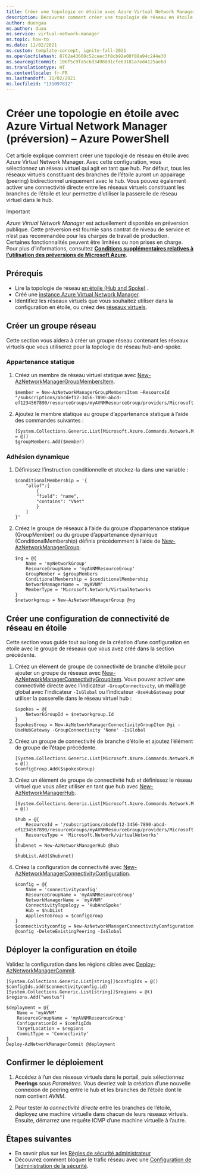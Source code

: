 ```yaml
---
title: Créer une topologie en étoile avec Azure Virtual Network Manager (préversion) – Azure PowerShell
description: Découvrez comment créer une topologie de réseau en étoile avec Azure Virtual Network Manager en utilisant Azure PowerShell.
author: duongau
ms.author: duau
ms.service: virtual-network-manager
ms.topic: how-to
ms.date: 11/02/2021
ms.custom: template-concept, ignite-fall-2021
ms.openlocfilehash: 8762a43608c52ceec3f8cb92e08f88a94c244e30
ms.sourcegitcommit: 106f5c9fa5c6d3498dd1cfe63181a7ed4125ae6d
ms.translationtype: HT
ms.contentlocale: fr-FR
ms.lasthandoff: 11/02/2021
ms.locfileid: "131097812"
---
```

# <a name="create-a-hub-and-spoke-topology-with-azure-virtual-network-manager-preview---azure-powershell"></a>Créer une topologie en étoile avec Azure Virtual Network Manager (préversion) – Azure PowerShell

Cet article explique comment créer une topologie de réseau en étoile avec Azure Virtual Network Manager. Avec cette configuration, vous sélectionnez un réseau virtuel qui agit en tant que hub. Par défaut, tous les réseaux virtuels constituant des branches de l’étoile auront un appairage (peering) bidirectionnel uniquement avec le hub. Vous pouvez également activer une connectivité directe entre les réseaux virtuels constituant les branches de l’étoile et leur permettre d’utiliser la passerelle de réseau virtuel dans le hub.

> [!IMPORTANT]
> *Azure Virtual Network Manager* est actuellement disponible en préversion publique.
> Cette préversion est fournie sans contrat de niveau de service et n’est pas recommandée pour les charges de travail de production. Certaines fonctionnalités peuvent être limitées ou non prises en charge.
> Pour plus d’informations, consultez [**Conditions supplémentaires relatives à l’utilisation des préversions de Microsoft Azure**](https://azure.microsoft.com/support/legal/preview-supplemental-terms/).

## <a name="prerequisites"></a>Prérequis

* Lire la topologie de réseau [en étoile (Hub and Spoke)](concept-connectivity-configuration.md#hub-and-spoke-topology) .
* Créé une [instance Azure Virtual Network Manager](create-virtual-network-manager-powershell.md#create-virtual-network-manager).
* Identifiez les réseaux virtuels que vous souhaitez utiliser dans la configuration en étoile, ou créez des [réseaux virtuels](../virtual-network/quick-create-powershell.md). 

## <a name="create-a-network-group"></a>Créer un groupe réseau

Cette section vous aidera à créer un groupe réseau contenant les réseaux virtuels que vous utiliserez pour la topologie de réseau hub-and-spoke.

### <a name="static-membership"></a>Appartenance statique

1. Créez un membre de réseau virtuel statique avec [New-AzNetworkManagerGroupMembersItem](/powershell/module/az.network/new-aznetworkmanagergroupmembersitem).

    ```azurepowershell-interactive
    $member = New-AzNetworkManagerGroupMembersItem –ResourceId "/subscriptions/abcdef12-3456-7890-abcd-ef1234567890/resourceGroups/myAVNMResourceGroup/providers/Microsoft.Network/virtualNetworks/VNetA"
    ```

1. Ajoutez le membre statique au groupe d’appartenance statique à l’aide des commandes suivantes :

    ```azurepowershell-interactive
    [System.Collections.Generic.List[Microsoft.Azure.Commands.Network.Models.NetworkManager.PSNetworkManagerGroupMembersItem]]$groupMembers = @()  
    $groupMembers.Add($member)
    ```

### <a name="dynamic-membership"></a>Adhésion dynamique

1. Définissez l’instruction conditionnelle et stockez-la dans une variable :

    ```azurepowershell-interactive
    $conditionalMembership = '{ 
        "allof":[ 
            { 
            "field": "name", 
            "contains": "VNet" 
            } 
        ] 
    }' 
    ```

1. Créez le groupe de réseaux à l’aide du groupe d’appartenance statique (GroupMember) ou du groupe d’appartenance dynamique (ConditionalMembership) définis précédemment à l’aide de [New-AzNetworkManagerGroup](/powershell/module/az.network/new-aznetworkmanagergroup).

    ```azurepowershell-interactive
    $ng = @{
        Name = 'myNetworkGroup'
        ResourceGroupName = 'myAVNMResourceGroup'
        GroupMember = $groupMembers
        ConditionalMembership = $conditionalMembership
        NetworkManagerName = 'myAVNM'
        MemberType = 'Microsoft.Network/VirtualNetworks
    }
    $networkgroup = New-AzNetworkManagerGroup @ng
    ```

## <a name="create-a-hub-and-spoke-connectivity-configuration"></a>Créer une configuration de connectivité de réseau en étoile

Cette section vous guide tout au long de la création d’une configuration en étoile avec le groupe de réseaux que vous avez créé dans la section précédente.

1. Créez un élément de groupe de connectivité de branche d’étoile pour ajouter un groupe de réseaux avec [New-AzNetworkManagerConnectivityGroupItem](/powershell/module/az.network/new-aznetworkmanagerconnectivitygroupitem). Vous pouvez activer une connectivité directe avec l’indicateur `-GroupConnectivity`, un maillage global avec l’indicateur `-IsGlobal` ou l’indicateur `-UseHubGateway` pour utiliser la passerelle dans le réseau virtuel hub :

    ```azurepowershell-interactive
    $spokes = @{
        NetworkGroupId = $networkgroup.Id
    }
    $spokesGroup = New-AzNetworkManagerConnectivityGroupItem @gi -UseHubGateway -GroupConnectivity 'None' -IsGlobal
    ```

1. Créez un groupe de connectivité de branche d’étoile et ajoutez l’élément de groupe de l’étape précédente.

    ```azurepowershell-interactive
    [System.Collections.Generic.List[Microsoft.Azure.Commands.Network.Models.NetworkManager.PSNetworkManagerConnectivityGroupItem]]$configGroup = @()
    $configGroup.Add($spokesGroup) 
    ```

1. Créez un élément de groupe de connectivité hub et définissez le réseau virtuel que vous allez utiliser en tant que hub avec [New-AzNetworkManagerHub](/powershell/module/az.network/new-aznetworkmanagerhub).

    ```azurepowershell-interactive
    [System.Collections.Generic.List[Microsoft.Azure.Commands.Network.Models.NetworkManager.PSNetworkManagerHub]]$hubList = @()
    
    $hub = @{
        ResourceId = '/subscriptions/abcdef12-3456-7890-abcd-ef1234567890/resourceGroups/myAVNMResourceGroup/providers/Microsoft.Network/virtualNetworks/VNetA'
        ResourceType = 'Microsoft.Network/virtualNetworks'
    } 
    $hubvnet = New-AzNetworkManagerHub @hub

    $hubList.Add($hubvnet)
    ```

1. Créez la configuration de connectivité avec [New-AzNetworkManagerConnectivityConfiguration](/powershell/module/az.network/new-aznetworkmanagerconnectivityconfiguration).

    ```azurepowershell-interactive
    $config = @{
        Name = 'connectivityconfig'
        ResourceGroupName = 'myAVNMResourceGroup'
        NetworkManagerName = 'myAVNM'
        ConnectivityTopology = 'HubAndSpoke'
        Hub = $hubList
        AppliesToGroup = $configGroup
    }
    $connectivityconfig = New-AzNetworkManagerConnectivityConfiguration @config -DeleteExistingPeering -IsGlobal
     ```

## <a name="deploy-the-hub-and-spoke-configuration"></a>Déployer la configuration en étoile

Validez la configuration dans les régions cibles avec [Deploy-AzNetworkManagerCommit](/powershell/module/az.network/deploy-aznetworkmanagercommit).

```azurepowershell-interactive
[System.Collections.Generic.List[string]]$configIds = @()  
$configIds.add($connectivityconfig.id) 
[System.Collections.Generic.List[string]]$regions = @()   
$regions.Add("westus")     

$deployment = @{
    Name = 'myAVNM'
    ResourceGroupName = 'myAVNMResourceGroup'
    ConfigurationId = $configIds
    TargetLocation = $regions
    CommitType = 'Connectivity'
}
Deploy-AzNetworkManagerCommit @deployment
```

## <a name="confirm-deployment"></a>Confirmer le déploiement

1. Accédez à l’un des réseaux virtuels dans le portail, puis sélectionnez **Peerings** sous *Paramètres*. Vous devriez voir la création d’une nouvelle connexion de peering entre le hub et les branches de l’étoile dont le nom contient *AVNM*.

1. Pour tester *la connectivité directe* entre les branches de l’étoile, déployez une machine virtuelle dans chacun de leurs réseaux virtuels. Ensuite, démarrez une requête ICMP d’une machine virtuelle à l’autre.

## <a name="next-steps"></a>Étapes suivantes

- En savoir plus sur les [Règles de sécurité administrateur](concept-security-admins.md)
- Découvrez comment bloquer le trafic réseau avec une [Configuration de l’administration de la sécurité](how-to-block-network-traffic-powershell.md).

